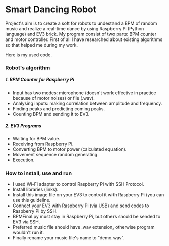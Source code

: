 # Smart Dancing Robot
Project's aim is to create a soft for robots to undestand a BPM of random music and realize a real-time dance by using 
Raspberry Pi (Python language) and EV3 brick.  My program consist of two parts: BPM counter and motor controller. First of all I have  researched about existing algorithms so that helped me during my work. 

Here is my used code.

### Robot's algorithm
##### 1. BPM Counter for Raspberry Pi
-  Input has two modes: microphone (doesn't work effective in practice because of motor noises) or file (.wav).
-  Analysing inputs: making correlation between amplitude and frequency.
-  Finding peaks and predicting coming peaks.
-  Counting BPM and sending it to EV3.  
##### 2. EV3 Programs
- Waiting for BPM value.
- Receiving from Raspberry Pi.
- Converting BPM to motor power (calculated equation).
- Movement sequence random generating.
- Execution.
### How to install, use and run
- I used Wi-Fi adapter to control Raspberry Pi with SSH Protocol.
- Install libraries (links).
- Install this image file on your EV3 to control it with Raspberry Pi (you can use this guideline.
- Connect your EV3 with Raspberry Pi (via USB) and send codes to Raspberry Pi by SSH.
- BPMFinal.py must stay in Raspberry Pi, but others should be sended to EV3 via SSH.
- Preferred music file should have .wav extension, otherwise program wouldn't run it.
- Finally rename your music file's name to "demo.wav". 
